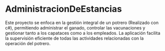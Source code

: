 # AdministracionDeEstancias
Este proyecto se enfoca en la gestión integral de un potrero (Realizado con c#), permitiendo administrar el ganado, controlar las vacunaciones y gestionar tanto a los capataces como a los empleados. La aplicación facilita la supervisión eficiente de todas las actividades relacionadas con la operación del potrero.
